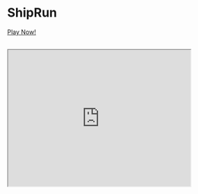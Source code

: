 # ShipRun
<a href='https://4yonatan4.github.io/ShipRun/'>Play Now!</a>
</br>
</br>
<iframe width="420" height="315"
src="https://youtu.be/niz3CCBi8ig">
</iframe>

  
